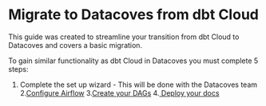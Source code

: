 # Migrate to Datacoves from dbt Cloud

This guide was created to streamline your transition from dbt Cloud to Datacoves and covers a basic migration.

To gain similar functionality as dbt Cloud in Datacoves you must complete 5 steps:
1. Complete the set up wizard - This will be done with the Datacoves team
2.[Configure Airflow](getting-started/dbt-cloud-migration/dbt-airflow-config.md)
3.[Create your DAGs](getting-started/dbt-cloud-migration/deploy-dbt-airflow.md)
4.[ Deploy your docs ](getting-started/dbt-cloud-migration/deploy-dbt-docs.md)